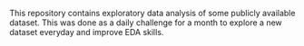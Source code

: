 This repository contains exploratory data analysis of some publicly available dataset.
This was done as a daily challenge for a month to explore a new dataset everyday and improve EDA skills.
